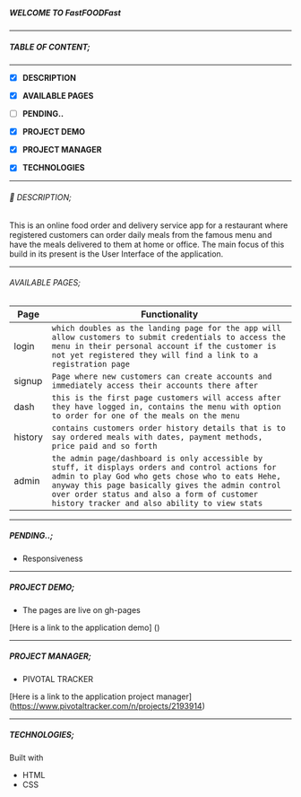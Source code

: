 ##### WELCOME TO FastFOODFast

------------

##### TABLE OF CONTENT;

------------

- [x] **DESCRIPTION**
- [x] **AVAILABLE PAGES**
- [ ] **PENDING..**
- [x] **PROJECT DEMO**
- [x] **PROJECT MANAGER**
- [x] **TECHNOLOGIES**


------------

###### :page_facing_up: DESCRIPTION;
This is an online food order and delivery service app for a restaurant where registered customers can order daily meals from the famous menu and have the meals delivered to them at home or office.
The main focus of this build in its present is the User Interface of the application.

------------

###### AVAILABLE PAGES;

|  Page   | Functionality |
| ------------ | ------------ |
| login | ` which doubles as the landing page for the app will allow customers to submit credentials to access the menu in their personal account if the customer is not yet registered they will find a link to a registration page `  |
| signup | `Page where new customers can create accounts and immediately access their accounts there after `  |
| dash | `this is the first page customers will access after they have logged in, contains the menu with option to order for one of the meals on the menu ` |
| history |  `contains customers order history details that is to say ordered meals with dates, payment methods, price paid and so forth ` |
| admin | `the admin page/dashboard is only accessible by stuff, it displays orders and control actions for admin to play God who gets chose who to eats Hehe, anyway this page basically gives the admin control over order status and also a form of customer history tracker and also ability to view stats ` |  

------------

##### PENDING..;

- Responsiveness

------------

##### PROJECT DEMO;

- The pages are live on gh-pages

[Here is a link to the application demo]
()

------------

##### PROJECT MANAGER;

- PIVOTAL TRACKER

[Here is a link to the application project manager]
(https://www.pivotaltracker.com/n/projects/2193914)

------------

##### TECHNOLOGIES; 

Built with

- HTML
- CSS



